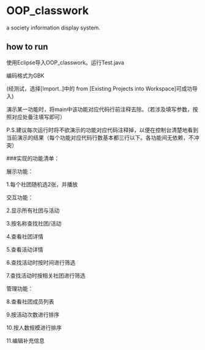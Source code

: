 # OOP_classwork
a society information display system.
## how to run
使用Eclipse导入OOP_classwork。运行Test.java

编码格式为GBK

(经测试，选择[Import..]中的 from [Existing Projects into Workspace]可成功导入)


演示某一功能时，将main中该功能对应代码行前注释去除。（若涉及填写参数，按照对应处备注填写即可）

P.S.建议每次运行时将不欲演示的功能对应代码注释掉，以便在控制台清楚地看到当前演示的结果（每个功能对应代码行数基本都三行以下。各功能间无依赖，不冲突）


###实现的功能清单：

展示功能：

1.每个社团随机选2张，并播放

交互功能：

2.显示所有社团与活动

3.按名称查找社团/活动

4.查看社团详情

5.查看活动详情

6.查找活动时按时间进行筛选

7.查找活动时按相关社团进行筛选


管理功能：

8.查看社团成员列表

9.按活动次数进行排序

10.按人数规模进行排序

11.编辑补充信息
